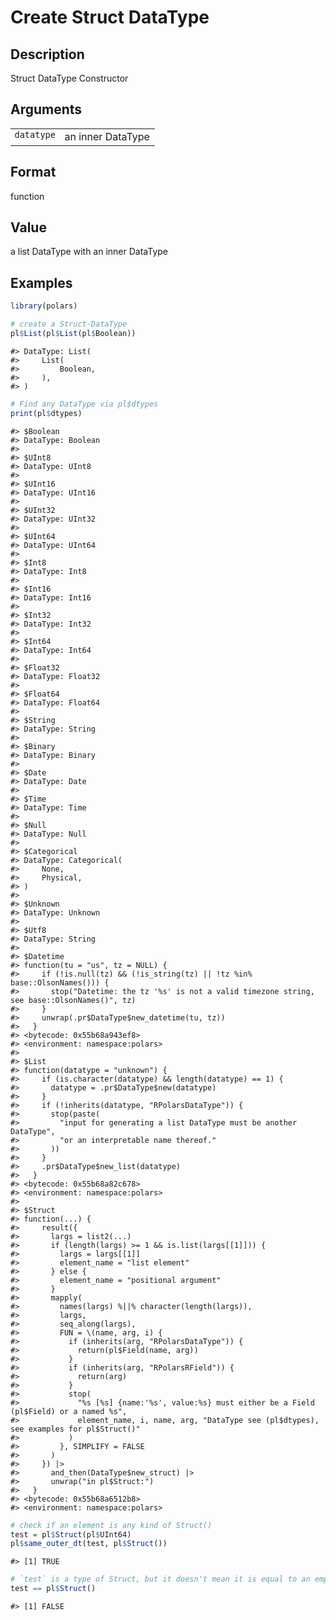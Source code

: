 
# Create Struct DataType

## Description

Struct DataType Constructor

## Arguments

<table>
<tr>
<td style="white-space: nowrap; font-family: monospace; vertical-align: top">
<code id="pl_Struct_datatype_:_datatype">datatype</code>
</td>
<td>
an inner DataType
</td>
</tr>
</table>

## Format

function

## Value

a list DataType with an inner DataType

## Examples

``` r
library(polars)

# create a Struct-DataType
pl$List(pl$List(pl$Boolean))
```

    #> DataType: List(
    #>     List(
    #>         Boolean,
    #>     ),
    #> )

``` r
# Find any DataType via pl$dtypes
print(pl$dtypes)
```

    #> $Boolean
    #> DataType: Boolean
    #> 
    #> $UInt8
    #> DataType: UInt8
    #> 
    #> $UInt16
    #> DataType: UInt16
    #> 
    #> $UInt32
    #> DataType: UInt32
    #> 
    #> $UInt64
    #> DataType: UInt64
    #> 
    #> $Int8
    #> DataType: Int8
    #> 
    #> $Int16
    #> DataType: Int16
    #> 
    #> $Int32
    #> DataType: Int32
    #> 
    #> $Int64
    #> DataType: Int64
    #> 
    #> $Float32
    #> DataType: Float32
    #> 
    #> $Float64
    #> DataType: Float64
    #> 
    #> $String
    #> DataType: String
    #> 
    #> $Binary
    #> DataType: Binary
    #> 
    #> $Date
    #> DataType: Date
    #> 
    #> $Time
    #> DataType: Time
    #> 
    #> $Null
    #> DataType: Null
    #> 
    #> $Categorical
    #> DataType: Categorical(
    #>     None,
    #>     Physical,
    #> )
    #> 
    #> $Unknown
    #> DataType: Unknown
    #> 
    #> $Utf8
    #> DataType: String
    #> 
    #> $Datetime
    #> function(tu = "us", tz = NULL) {
    #>     if (!is.null(tz) && (!is_string(tz) || !tz %in% base::OlsonNames())) {
    #>       stop("Datetime: the tz '%s' is not a valid timezone string, see base::OlsonNames()", tz)
    #>     }
    #>     unwrap(.pr$DataType$new_datetime(tu, tz))
    #>   }
    #> <bytecode: 0x55b68a943ef8>
    #> <environment: namespace:polars>
    #> 
    #> $List
    #> function(datatype = "unknown") {
    #>     if (is.character(datatype) && length(datatype) == 1) {
    #>       datatype = .pr$DataType$new(datatype)
    #>     }
    #>     if (!inherits(datatype, "RPolarsDataType")) {
    #>       stop(paste(
    #>         "input for generating a list DataType must be another DataType",
    #>         "or an interpretable name thereof."
    #>       ))
    #>     }
    #>     .pr$DataType$new_list(datatype)
    #>   }
    #> <bytecode: 0x55b68a82c678>
    #> <environment: namespace:polars>
    #> 
    #> $Struct
    #> function(...) {
    #>     result({
    #>       largs = list2(...)
    #>       if (length(largs) >= 1 && is.list(largs[[1]])) {
    #>         largs = largs[[1]]
    #>         element_name = "list element"
    #>       } else {
    #>         element_name = "positional argument"
    #>       }
    #>       mapply(
    #>         names(largs) %||% character(length(largs)),
    #>         largs,
    #>         seq_along(largs),
    #>         FUN = \(name, arg, i) {
    #>           if (inherits(arg, "RPolarsDataType")) {
    #>             return(pl$Field(name, arg))
    #>           }
    #>           if (inherits(arg, "RPolarsRField")) {
    #>             return(arg)
    #>           }
    #>           stop(
    #>             "%s [%s] {name:'%s', value:%s} must either be a Field (pl$Field) or a named %s",
    #>             element_name, i, name, arg, "DataType see (pl$dtypes), see examples for pl$Struct()"
    #>           )
    #>         }, SIMPLIFY = FALSE
    #>       )
    #>     }) |>
    #>       and_then(DataType$new_struct) |>
    #>       unwrap("in pl$Struct:")
    #>   }
    #> <bytecode: 0x55b68a6512b8>
    #> <environment: namespace:polars>

``` r
# check if an element is any kind of Struct()
test = pl$Struct(pl$UInt64)
pl$same_outer_dt(test, pl$Struct())
```

    #> [1] TRUE

``` r
# `test` is a type of Struct, but it doesn't mean it is equal to an empty Struct
test == pl$Struct()
```

    #> [1] FALSE
